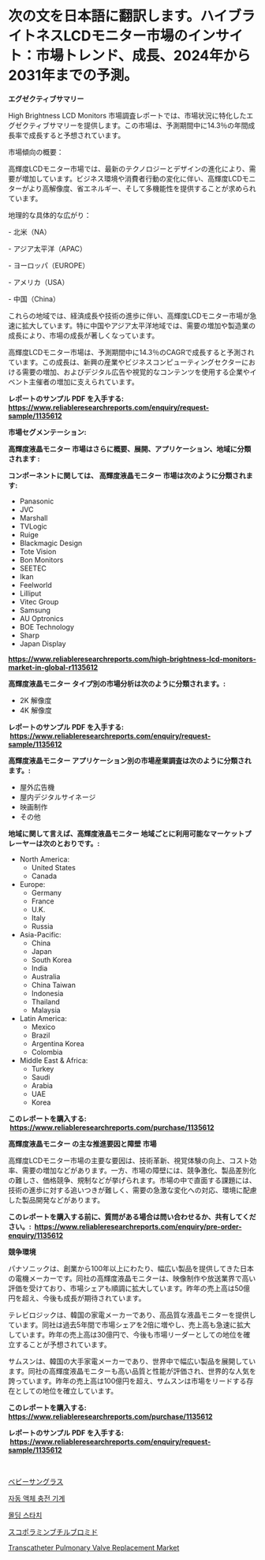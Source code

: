 <p><h1>次の文を日本語に翻訳します。ハイブライトネスLCDモニター市場のインサイト：市場トレンド、成長、2024年から2031年までの予測。</h1></p><p><strong>エグゼクティブサマリー</strong></p>
<p><p>High Brightness LCD Monitors 市場調査レポートでは、市場状況に特化したエグゼクティブサマリーを提供します。この市場は、予測期間中に14.3％の年間成長率で成長すると予想されています。</p><p>市場傾向の概要：</p><p>高輝度LCDモニター市場では、最新のテクノロジーとデザインの進化により、需要が増加しています。ビジネス環境や消費者行動の変化に伴い、高輝度LCDモニターがより高解像度、省エネルギー、そして多機能性を提供することが求められています。</p><p>地理的な具体的な広がり：</p><p>- 北米（NA）</p><p>- アジア太平洋（APAC）</p><p>- ヨーロッパ（EUROPE）</p><p>- アメリカ（USA）</p><p>- 中国（China）</p><p>これらの地域では、経済成長や技術の進歩に伴い、高輝度LCDモニター市場が急速に拡大しています。特に中国やアジア太平洋地域では、需要の増加や製造業の成長により、市場の成長が著しくなっています。</p><p>高輝度LCDモニター市場は、予測期間中に14.3％のCAGRで成長すると予測されています。この成長は、新興の産業やビジネスコンピューティングセクターにおける需要の増加、およびデジタル広告や視覚的なコンテンツを使用する企業やイベント主催者の増加に支えられています。</p></p>
<p><strong>レポートのサンプル PDF を入手する: <a href="https://www.reliableresearchreports.com/enquiry/request-sample/1135612">https://www.reliableresearchreports.com/enquiry/request-sample/1135612</a></strong></p>
<p><strong>市場セグメンテーション:</strong></p>
<p><strong> 高輝度液晶モニター 市場はさらに概要、展開、アプリケーション、地域に分類されます :</strong></p>
<p><strong>コンポーネントに関しては、 高輝度液晶モニター 市場は次のように分類されます: &nbsp;</strong></p>
<p><ul><li>Panasonic</li><li>JVC</li><li>Marshall</li><li>TVLogic</li><li>Ruige</li><li>Blackmagic Design</li><li>Tote Vision</li><li>Bon Monitors</li><li>SEETEC</li><li>Ikan</li><li>Feelworld</li><li>Lilliput</li><li>Vitec Group</li><li>Samsung</li><li>AU Optronics</li><li>BOE Technology</li><li>Sharp</li><li>Japan Display</li></ul></p>
<p><strong><a href="https://www.reliableresearchreports.com/high-brightness-lcd-monitors-market-in-global-r1135612">https://www.reliableresearchreports.com/high-brightness-lcd-monitors-market-in-global-r1135612</a></strong></p>
<p><strong> 高輝度液晶モニター タイプ別の市場分析は次のように分類されます。:</strong></p>
<p><ul><li>2K 解像度</li><li>4K 解像度</li></ul></p>
<p><strong>レポートのサンプル PDF を入手する: &nbsp;<a href="https://www.reliableresearchreports.com/enquiry/request-sample/1135612">https://www.reliableresearchreports.com/enquiry/request-sample/1135612</a></strong></p>
<p><strong> 高輝度液晶モニター アプリケーション別の市場産業調査は次のように分類されます。:</strong></p>
<p><ul><li>屋外広告機</li><li>屋内デジタルサイネージ</li><li>映画制作</li><li>その他</li></ul></p>
<p><strong>地域に関して言えば、高輝度液晶モニター 地域ごとに利用可能なマーケットプレーヤーは次のとおりです。:</strong></p>
<p><ul>
    <li>
        North America:
        <ul>
            <li>United States</li>
            <li>Canada</li>
        </ul>
    </li>
    <li>
        Europe:
        <ul>
            <li>Germany</li>
            <li>France</li>
            <li>U.K.</li>
            <li>Italy</li>
            <li>Russia</li>
        </ul>
    </li>
    <li>
        Asia-Pacific:
        <ul>
            <li>China</li>
            <li>Japan</li>
            <li>South Korea</li>
            <li>India</li>
            <li>Australia</li>
            <li>China Taiwan</li>
            <li>Indonesia</li>
            <li>Thailand</li>
            <li>Malaysia</li>
        </ul>
    </li>
    <li>
        Latin America:
        <ul>
            <li>Mexico</li>
            <li>Brazil</li>
            <li>Argentina Korea</li>
            <li>Colombia</li>
        </ul>
    </li>
    <li>
        Middle East & Africa:
        <ul>
            <li>Turkey</li>
            <li>Saudi</li>
            <li>Arabia</li>
            <li>UAE</li>
            <li>Korea</li>
        </ul>
    </li>
    </ul></p>
<p><strong>このレポートを購入する: &nbsp;<a href="https://www.reliableresearchreports.com/purchase/1135612">https://www.reliableresearchreports.com/purchase/1135612</a></strong></p>
<p><strong>高輝度液晶モニター の主な推進要因と障壁 市場</strong></p>
<p><p>高輝度LCDモニター市場の主要な要因は、技術革新、視覚体験の向上、コスト効率、需要の増加などがあります。一方、市場の障壁には、競争激化、製品差別化の難しさ、価格競争、規制などが挙げられます。市場の中で直面する課題には、技術の進歩に対する追いつきが難しく、需要の急激な変化への対応、環境に配慮した製品開発などがあります。</p></p>
<p><strong>このレポートを購入する前に、質問がある場合は問い合わせるか、共有してください。:&nbsp; <a href="https://www.reliableresearchreports.com/enquiry/pre-order-enquiry/1135612">https://www.reliableresearchreports.com/enquiry/pre-order-enquiry/1135612</a></strong></p>
<p><strong>競争環境</strong></p>
<p><p>パナソニックは、創業から100年以上にわたり、幅広い製品を提供してきた日本の電機メーカーです。同社の高輝度液晶モニターは、映像制作や放送業界で高い評価を受けており、市場シェアも順調に拡大しています。昨年の売上高は50億円を超え、今後も成長が期待されています。</p><p>テレビロジックは、韓国の家電メーカーであり、高品質な液晶モニターを提供しています。同社は過去5年間で市場シェアを2倍に増やし、売上高も急速に拡大しています。昨年の売上高は30億円で、今後も市場リーダーとしての地位を確立することが予想されています。</p><p>サムスンは、韓国の大手家電メーカーであり、世界中で幅広い製品を展開しています。同社の高輝度液晶モニターも高い品質と性能が評価され、世界的な人気を誇っています。昨年の売上高は100億円を超え、サムスンは市場をリードする存在としての地位を確立しています。</p></p>
<p><strong>このレポートを購入する: &nbsp; <a href="https://www.reliableresearchreports.com/purchase/1135612">https://www.reliableresearchreports.com/purchase/1135612</a></strong></p>
<p><strong>レポートのサンプル PDF を入手する: &nbsp;<a href="https://www.reliableresearchreports.com/enquiry/request-sample/1135612">https://www.reliableresearchreports.com/enquiry/request-sample/1135612</a></strong><strong></strong></p>
<p>&nbsp;</p>
<p><p><a href="https://medium.com/@keithpiper1905/%E3%83%99%E3%83%93%E3%83%BC%E3%82%B5%E3%83%B3%E3%82%B0%E3%83%A9%E3%82%B9%E5%B8%82%E5%A0%B4-2031%E5%B9%B4%E3%81%BE%E3%81%A7%E3%81%AE%E6%88%90%E5%8A%9F%E3%81%99%E3%82%8B%E3%83%93%E3%82%B8%E3%83%8D%E3%82%B9%E6%88%A6%E7%95%A5%E3%81%AE%E9%8D%B5-312a3181f931">ベビーサングラス</a></p><p><a href="https://medium.com/@sweetums856856/%EC%9E%90%EB%8F%99-%EC%95%A1%EC%B2%B4-%EC%B6%A9%EC%A0%84-%EA%B8%B0%EA%B3%84-%EC%8B%9C%EC%9E%A5-%EA%B7%9C%EB%AA%A8-%EB%B0%8F-%EC%8B%9C%EC%9E%A5-%EB%8F%99%ED%96%A5-%EC%99%84%EB%B2%BD%ED%95%9C-%EC%82%B0%EC%97%85-%EC%A0%84%EB%A7%9D-2024%EB%85%84%EB%B6%80%ED%84%B0-2031%EB%85%84%EA%B9%8C%EC%A7%80-e15e2b3f0762">자동 액체 충전 기계</a></p><p><a href="https://medium.com/@santiagoiza565682023/%ED%9D%99%EC%9D%84-%EC%9D%B4%EB%A3%A8%EB%8A%94-%EC%A0%84%EC%B2%B4%EC%A0%81%EC%9D%B8-%EC%9D%B4%EB%A3%A8%EB%8A%94-%EA%B2%83-%EC%8B%9C%EC%9E%A5-%EB%B6%80%EB%AC%B8-%EB%B0%8F-%EA%B8%80%EB%A1%9C%EB%B2%8C-%EC%82%B0%EC%97%85-%EA%B0%9C%EC%9A%94%EC%9E%85%EB%8B%88%EB%8B%A4-cfd64e8dad67">몰딩 스타치</a></p><p><a href="https://github.com/EthanMorar2011/Market-Research-Report-List-1/blob/main/389390526579.md">スコポラミンブチルブロミド</a></p><p><a href="https://www.linkedin.com/pulse/transcatheter-pulmonary-valve-replacement-market-insight-trends-ku5lf?trackingId=qGFwgkFBJtZjBISwmUvLEw%3D%3D">Transcatheter Pulmonary Valve Replacement Market</a></p></p>